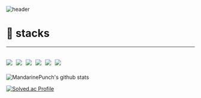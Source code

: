 ![header](https://capsule-render.vercel.app/api?type=waving&color=ff9933&height=300&section=header&text=Mandarine%20Punch&fontSize=90&fontColor=ffffff)

# 🧰 stacks
---
  <img src="https://img.shields.io/badge/Java-027396?style=flat-square&logo=Java&logoColor=white"/>&nbsp; 
  <img src="https://img.shields.io/badge/JavaScript-F7DF1E?style=flat-square&logo=JavaScript&logoColor=black"/>&nbsp;
  <img src="https://img.shields.io/badge/HTML-E34F26?style=flat-square&logo=HTML5&logoColor=white"/>&nbsp;
  <img src="https://img.shields.io/badge/CSS-1572B6?style=flat-square&logo=CSS3&logoColor=white"/>&nbsp;
  <img src="https://img.shields.io/badge/SpringBoot-6DB33F?style=flat-square&logo=SpringBoot&logoColor=white"/>&nbsp;
  <img src="https://img.shields.io/badge/Oracle-F80000?style=flat-square&logo=Oracle&logoColor=white"/>&nbsp;
---
  ![MandarinePunch's github stats](https://github-readme-stats.vercel.app/api?username=MandarinePunch&show_icons=true&theme=flag-india)
  
[![Solved.ac Profile](http://mazassumnida.wtf/api/v2/generate_badge?boj=dudfkr7845)](https://solved.ac/dudfkr7845/)
